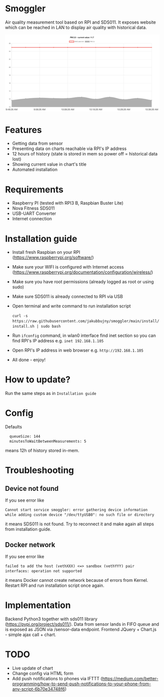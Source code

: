 # Smoggler
Air quality measurement tool based on RPI and SDS011. It exposes website which can be reached
in LAN to display air quality with historical data.

![alt text](https://github.com/jakubbujny/smoggler/blob/main/readme/web.png?raw=true)


# Features
* Getting data from sensor
* Presenting data on charts reachable via RPI's IP address
* 12 hours of history (state is stored in mem so power off = historical data lost)
* Showing current value in chart's title
* Automated installation

# Requirements
* Raspberry PI (tested with RPI3 B, Raspbian Buster Lite)
* Nova Fitness SDS011 
* USB-UART Converter
* Internet connection 

# Installation guide

* Install fresh Raspbian on your RPI (https://www.raspberrypi.org/software/)
* Make sure your WIFI is configured with Internet access (https://www.raspberrypi.org/documentation/configuration/wireless/)
* Make sure you have root permissions (already logged as root or using sudo)
* Make sure SDS011 is already connected to RPI via USB  
* Open terminal and write command to run installation script
  
  ```curl -s https://raw.githubusercontent.com/jakubbujny/smoggler/main/install/install.sh | sudo bash```
* Run `ifconfig` command, in wlan0 interface find inet section so you can find RPI's IP address e.g. `inet 192.168.1.105`
* Open RPI's IP address in web browser e.g. `http://192.168.1.105`
* All done - enjoy!

# How to update?
Run the same steps as in `Installation guide`

# Config
Defaults
```
  queueSize: 144
  minutesToWaitBetweenMeasurements: 5
```
means 12h of history stored in-mem.

# Troubleshooting

## Device not found
If you see error like
```
Cannot start service smoggler: error gathering device information while adding custom device "/dev/ttyUSB0": no such file or directory
```
it means SDS011 is not found. Try to reconnect it and make again all steps from installation guide.

## Docker network
If you see error like
```
failed to add the host (vethXXX) <=> sandbox (vethYYY) pair interfaces: operation not supported
```
it means Docker cannot create network because of errors from Kernel. Restart RPI and run installation script once again.

# Implementation
Backend Python3 together with sds011 library (https://pypi.org/project/sds011/).
Data from sensor lands in FIFO queue and is exposed as JSON via /sensor-data endpoint.
Frontend JQuery + Chart.js - simple ajax call + chart.

# TODO
* Live update of chart
* Change config via HTML form
* Add push notifications to phones via IFTTT (https://medium.com/better-programming/how-to-send-push-notifications-to-your-phone-from-any-script-6b70e34748f6)
